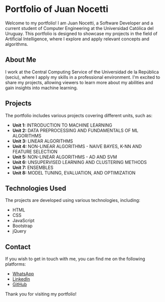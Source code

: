 # Portfolio of Juan Nocetti

Welcome to my portfolio! I am Juan Nocetti, a Software Developer and a current student of Computer Engineering at the Universidad Católica del Uruguay. This portfolio is designed to showcase my projects in the field of Artificial Intelligence, where I explore and apply relevant concepts and algorithms.

## About Me

I work at the Central Computing Service of the Universidad de la República (seciu), where I apply my skills in a professional environment. I'm excited to share my projects, allowing viewers to learn more about my abilities and gain insights into machine learning.

## Projects

The portfolio includes various projects covering different units, such as:

- **Unit 1:** INTRODUCTION TO MACHINE LEARNING
- **Unit 2:** DATA PREPROCESSING AND FUNDAMENTALS OF ML ALGORITHMS
- **Unit 3:** LINEAR ALGORITHMS
- **Unit 4:** NON-LINEAR ALGORITHMS - NAIVE BAYES, K-NN AND FEATURE SELECTION
- **Unit 5:** NON-LINEAR ALGORITHMS - AD AND SVM
- **Unit 6:** UNSUPERVISED LEARNING AND CLUSTERING METHODS
- **Unit 7:** ENSEMBLES
- **Unit 8:** MODEL TUNING, EVALUATION, AND OPTIMIZATION

## Technologies Used

The projects are developed using various technologies, including:

- HTML
- CSS
- JavaScript
- Bootstrap
- jQuery

## Contact

If you wish to get in touch with me, you can find me on the following platforms:

- [WhatsApp]()
- [LinkedIn](https://www.linkedin.com/in/juan-nocetti-fierro-896aa125a/)
- [GitHub](https://github.com/JNocetti)

Thank you for visiting my portfolio!
